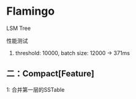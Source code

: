 # Flamingo
LSM Tree <p>
性能测试
1. threshold: 10000, batch size: 12000 -> 371ms


## 二：Compact[Feature]
1: 合并第一层的SSTable

